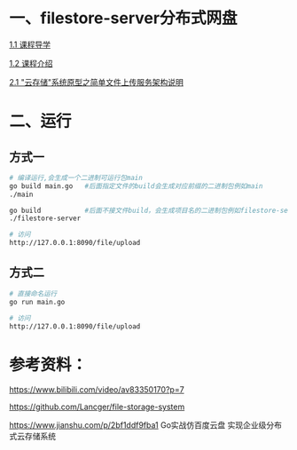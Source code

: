 # 一、filestore-server分布式网盘

[1.1 课程导学](./docs/1.1、课程导学.md)

[1.2 课程介绍](./docs/1.2、课程介绍.md)

[2.1 "云存储"系统原型之简单文件上传服务架构说明](./docs/2.1、云存储系统原型之简单文件上传服务架构说明.md)

# 二、运行

## 方式一
```bash
# 编译运行,会生成一个二进制可运行包main
go build main.go   #后面指定文件的build会生成对应前缀的二进制包例如main
./main

go build           #后面不接文件build，会生成项目名的二进制包例如filestore-server
./filestore-server

# 访问
http://127.0.0.1:8090/file/upload
```

## 方式二
```bash
# 直接命名运行
go run main.go

# 访问
http://127.0.0.1:8090/file/upload
```

# 参考资料：

https://www.bilibili.com/video/av83350170?p=7

https://github.com/Lancger/file-storage-system

https://www.jianshu.com/p/2bf1ddf9fba1  Go实战仿百度云盘 实现企业级分布式云存储系统
